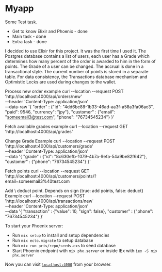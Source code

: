 # Myapp

Some Test task.
  * Get to know Elixir and Phoenix - done
  * Main task - done
  * Extra task - done

I decided to use Elixir for this project. It was the first time I used it. The Postgres database contains a list of users, each user has a Grade which determines how many percent of the order is awarded to him in the form of points. The Grade of a user can be changed. The accrual is done in a transactional style. The current number of points is stored in a separate table. For data consistency, the Transactions database mechanism and Optimistic Locks are used during changes to the wallet.

Process new order example 
curl --location --request POST 'http://localhost:4000/api/orders/new' \
--header 'Content-Type: application/json' \
--data-raw '{
    "order" : {"id": "4dd6bc88-1b33-46ad-aa3f-a58a3fa06ac3", "paid": 9546, "currency": "jpy"},
    "customer" : {"email": "someemail3@test.com", "phone": "76734545234"}
}'

Fetch available grades example 
curl --location --request GET 'http://localhost:4000/api/grades' 

Change Grade Example
curl --location --request POST 'http://localhost:4000/api/customers/grade' \
--header 'Content-Type: application/json' \
--data '{
    "grade" : {"id": "8c630efb-1079-4b7a-9efa-54a9be82f642"},
    "customer" : {"phone": "76734545234"}
}'

Fetch points
curl --location --request GET 'http://localhost:4000/api/customers/points/?email=someemail3%40test.com

Add \ deduct point. Depends on sign {true: add points, false: deduct} Example
curl --location --request POST 'http://localhost:4000/api/transactions/new' \
--header 'Content-Type: application/json' \
--data '{
    "transaction" : {"value": 10, "sign": false},
    "customer" : {"phone": "76734545234"}
}'


To start your Phoenix server:

  * Run `mix setup` to install and setup dependencies
  * Run `mix ecto.migrate` to setup database
  * Run `mix run priv/repo/seeds.exs` to seed database
  * Start Phoenix endpoint with `mix phx.server` or inside IEx with `iex -S mix phx.server`

Now you can visit [`localhost:4000`](http://localhost:4000) from your browser.


